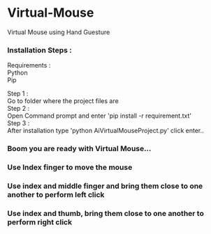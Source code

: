 # Virtual-Mouse
Virtual Mouse using Hand Guesture

### Installation Steps : 

Requirements :  <br>
Python  <br>
Pip  <br>

Step 1 : <br>
  Go to folder where the project files are  <br>
Step 2 :  <br>
  Open Command prompt and enter 'pip install -r requirement.txt' <br>
Step 3 :  <br>
  After installation type 'python AiVirtualMouseProject.py' click enter.. <br>
  
### Boom you are ready with Virtual Mouse...


### Use Index finger to move the mouse
### Use index and middle finger and bring them close to one another to perform left click
### Use index and thumb, bring them close to one another to perform right click
